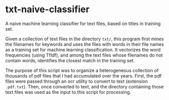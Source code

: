 # txt-naive-classifier
A naive machine learning classifier for text files, based on titles in training set.

Given a collection of text files in the directory `txt/`, this program first mines the filenames for keywords and uses the files with words in their file names as a training set for machine learning classification.  It vectorizes the word frequencies (using TfIdf), and among the text files whose filenames do not contain words, identifies the closest match in the training set.

The purpose of this script was to organize a heterogeneous collection of thousands of pdf files that I had accumulated over the years.  First, the pdf files were passed through an ocr utility to convert to text (extension `.pdf.txt`).  Then, once converted to text, and the directory containing those text files was used as the input to this script for processing.
